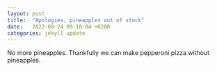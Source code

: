 ```yaml
---
layout: post
title:  "Apologies, pineapples out of stock"
date:   2022-08-24 09:18:04 +0200
categories: jekyll update
---
```

No more pineapples. Thankfully we can make pepperoni pizza without pineapples.
